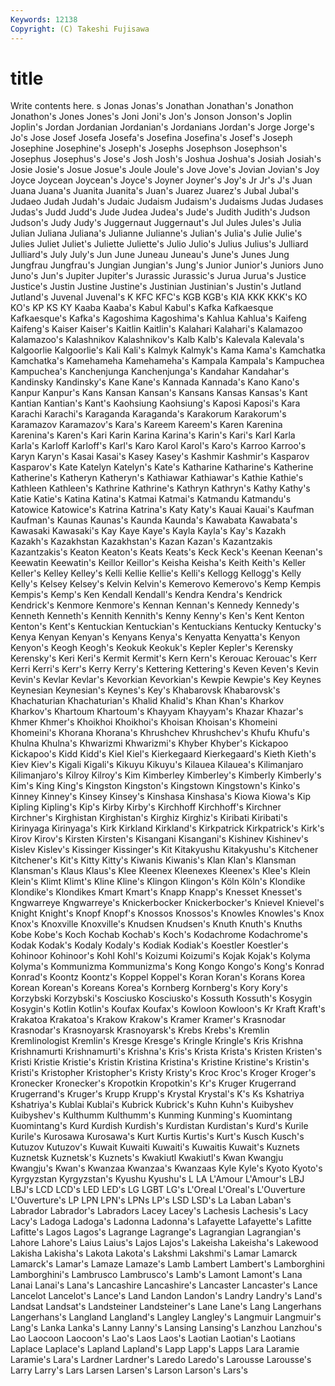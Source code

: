 ```yaml
---
Keywords: 12138 
Copyright: (C) Takeshi Fujisawa
---
```


# title

Write contents here.
s Jonas Jonas's Jonathan Jonathan's
Jonathon Jonathon's Jones Jones's Joni Joni's Jon's Jonson Jonson's Joplin
Joplin's Jordan Jordanian Jordanian's Jordanians Jordan's Jorge Jorge's Jo's Jose
Josef Josefa Josefa's Josefina Josefina's Josef's Joseph Josephine Josephine's Joseph's
Josephs Josephson Josephson's Josephus Josephus's Jose's Josh Josh's Joshua Joshua's
Josiah Josiah's Josie Josie's Josue Josue's Joule Joule's Jove Jove's
Jovian Jovian's Joy Joyce Joycean Joycean's Joyce's Joyner Joyner's Joy's
Jr Jr's J's Juan Juana Juana's Juanita Juanita's Juan's Juarez
Juarez's Jubal Jubal's Judaeo Judah Judah's Judaic Judaism Judaism's Judaisms
Judas Judases Judas's Judd Judd's Jude Judea Judea's Jude's Judith
Judith's Judson Judson's Judy Judy's Juggernaut Juggernaut's Jul Jules Jules's
Julia Julian Juliana Juliana's Julianne Julianne's Julian's Julia's Julie Julie's
Julies Juliet Juliet's Juliette Juliette's Julio Julio's Julius Julius's Julliard
Julliard's July July's Jun June Juneau Juneau's June's Junes Jung
Jungfrau Jungfrau's Jungian Jungian's Jung's Junior Junior's Juniors Juno Juno's
Jun's Jupiter Jupiter's Jurassic Jurassic's Jurua Jurua's Justice Justice's Justin
Justine Justine's Justinian Justinian's Justin's Jutland Jutland's Juvenal Juvenal's K
KFC KFC's KGB KGB's KIA KKK KKK's KO KO's KP
KS KY Kaaba Kaaba's Kabul Kabul's Kafka Kafkaesque Kafkaesque's Kafka's
Kagoshima Kagoshima's Kahlua Kahlua's Kaifeng Kaifeng's Kaiser Kaiser's Kaitlin Kaitlin's
Kalahari Kalahari's Kalamazoo Kalamazoo's Kalashnikov Kalashnikov's Kalb Kalb's Kalevala Kalevala's
Kalgoorlie Kalgoorlie's Kali Kali's Kalmyk Kalmyk's Kama Kama's Kamchatka Kamchatka's
Kamehameha Kamehameha's Kampala Kampala's Kampuchea Kampuchea's Kanchenjunga Kanchenjunga's Kandahar Kandahar's
Kandinsky Kandinsky's Kane Kane's Kannada Kannada's Kano Kano's Kanpur Kanpur's
Kans Kansan Kansan's Kansans Kansas Kansas's Kant Kantian Kantian's Kant's
Kaohsiung Kaohsiung's Kaposi Kaposi's Kara Karachi Karachi's Karaganda Karaganda's Karakorum
Karakorum's Karamazov Karamazov's Kara's Kareem Kareem's Karen Karenina Karenina's Karen's
Kari Karin Karina Karina's Karin's Kari's Karl Karla Karla's Karloff
Karloff's Karl's Karo Karol Karol's Karo's Karroo Karroo's Karyn Karyn's
Kasai Kasai's Kasey Kasey's Kashmir Kashmir's Kasparov Kasparov's Kate Katelyn
Katelyn's Kate's Katharine Katharine's Katherine Katherine's Katheryn Katheryn's Kathiawar Kathiawar's
Kathie Kathie's Kathleen Kathleen's Kathrine Kathrine's Kathryn Kathryn's Kathy Kathy's
Katie Katie's Katina Katina's Katmai Katmai's Katmandu Katmandu's Katowice Katowice's
Katrina Katrina's Katy Katy's Kauai Kauai's Kaufman Kaufman's Kaunas Kaunas's
Kaunda Kaunda's Kawabata Kawabata's Kawasaki Kawasaki's Kay Kaye Kaye's Kayla
Kayla's Kay's Kazakh Kazakh's Kazakhstan Kazakhstan's Kazan Kazan's Kazantzakis Kazantzakis's
Keaton Keaton's Keats Keats's Keck Keck's Keenan Keenan's Keewatin Keewatin's
Keillor Keillor's Keisha Keisha's Keith Keith's Keller Keller's Kelley Kelley's
Kelli Kellie Kellie's Kelli's Kellogg Kellogg's Kelly Kelly's Kelsey Kelsey's
Kelvin Kelvin's Kemerovo Kemerovo's Kemp Kempis Kempis's Kemp's Ken Kendall
Kendall's Kendra Kendra's Kendrick Kendrick's Kenmore Kenmore's Kennan Kennan's Kennedy
Kennedy's Kenneth Kenneth's Kennith Kennith's Kenny Kenny's Ken's Kent Kenton
Kenton's Kent's Kentuckian Kentuckian's Kentuckians Kentucky Kentucky's Kenya Kenyan Kenyan's
Kenyans Kenya's Kenyatta Kenyatta's Kenyon Kenyon's Keogh Keogh's Keokuk Keokuk's
Kepler Kepler's Kerensky Kerensky's Keri Keri's Kermit Kermit's Kern Kern's
Kerouac Kerouac's Kerr Kerri Kerri's Kerr's Kerry Kerry's Kettering Kettering's
Keven Keven's Kevin Kevin's Kevlar Kevlar's Kevorkian Kevorkian's Kewpie Kewpie's
Key Keynes Keynesian Keynesian's Keynes's Key's Khabarovsk Khabarovsk's Khachaturian Khachaturian's
Khalid Khalid's Khan Khan's Kharkov Kharkov's Khartoum Khartoum's Khayyam Khayyam's
Khazar Khazar's Khmer Khmer's Khoikhoi Khoikhoi's Khoisan Khoisan's Khomeini Khomeini's
Khorana Khorana's Khrushchev Khrushchev's Khufu Khufu's Khulna Khulna's Khwarizmi Khwarizmi's
Khyber Khyber's Kickapoo Kickapoo's Kidd Kidd's Kiel Kiel's Kierkegaard Kierkegaard's
Kieth Kieth's Kiev Kiev's Kigali Kigali's Kikuyu Kikuyu's Kilauea Kilauea's
Kilimanjaro Kilimanjaro's Kilroy Kilroy's Kim Kimberley Kimberley's Kimberly Kimberly's Kim's
King King's Kingston Kingston's Kingstown Kingstown's Kinko's Kinney Kinney's Kinsey
Kinsey's Kinshasa Kinshasa's Kiowa Kiowa's Kip Kipling Kipling's Kip's Kirby
Kirby's Kirchhoff Kirchhoff's Kirchner Kirchner's Kirghistan Kirghistan's Kirghiz Kirghiz's Kiribati
Kiribati's Kirinyaga Kirinyaga's Kirk Kirkland Kirkland's Kirkpatrick Kirkpatrick's Kirk's Kirov
Kirov's Kirsten Kirsten's Kisangani Kisangani's Kishinev Kishinev's Kislev Kislev's Kissinger
Kissinger's Kit Kitakyushu Kitakyushu's Kitchener Kitchener's Kit's Kitty Kitty's Kiwanis
Kiwanis's Klan Klan's Klansman Klansman's Klaus Klaus's Klee Kleenex Kleenexes
Kleenex's Klee's Klein Klein's Klimt Klimt's Kline Kline's Klingon Klingon's
Köln Köln's Klondike Klondike's Klondikes Kmart Kmart's Knapp Knapp's Knesset
Knesset's Kngwarreye Kngwarreye's Knickerbocker Knickerbocker's Knievel Knievel's Knight Knight's Knopf
Knopf's Knossos Knossos's Knowles Knowles's Knox Knox's Knoxville Knoxville's Knudsen
Knudsen's Knuth Knuth's Knuths Kobe Kobe's Koch Kochab Kochab's Koch's
Kodachrome Kodachrome's Kodak Kodak's Kodaly Kodaly's Kodiak Kodiak's Koestler Koestler's
Kohinoor Kohinoor's Kohl Kohl's Koizumi Koizumi's Kojak Kojak's Kolyma Kolyma's
Kommunizma Kommunizma's Kong Kongo Kongo's Kong's Konrad Konrad's Koontz Koontz's
Koppel Koppel's Koran Koran's Korans Korea Korean Korean's Koreans Korea's
Kornberg Kornberg's Kory Kory's Korzybski Korzybski's Kosciusko Kosciusko's Kossuth Kossuth's
Kosygin Kosygin's Kotlin Kotlin's Koufax Koufax's Kowloon Kowloon's Kr Kraft
Kraft's Krakatoa Krakatoa's Krakow Krakow's Kramer Kramer's Krasnodar Krasnodar's Krasnoyarsk
Krasnoyarsk's Krebs Krebs's Kremlin Kremlinologist Kremlin's Kresge Kresge's Kringle Kringle's
Kris Krishna Krishnamurti Krishnamurti's Krishna's Kris's Krista Krista's Kristen Kristen's
Kristi Kristie Kristie's Kristin Kristina Kristina's Kristine Kristine's Kristin's Kristi's
Kristopher Kristopher's Kristy Kristy's Kroc Kroc's Kroger Kroger's Kronecker Kronecker's
Kropotkin Kropotkin's Kr's Kruger Krugerrand Krugerrand's Kruger's Krupp Krupp's Krystal
Krystal's K's Ks Kshatriya Kshatriya's Kublai Kublai's Kubrick Kubrick's Kuhn
Kuhn's Kuibyshev Kuibyshev's Kulthumm Kulthumm's Kunming Kunming's Kuomintang Kuomintang's Kurd
Kurdish Kurdish's Kurdistan Kurdistan's Kurd's Kurile Kurile's Kurosawa Kurosawa's Kurt
Kurtis Kurtis's Kurt's Kusch Kusch's Kutuzov Kutuzov's Kuwait Kuwaiti Kuwaiti's
Kuwaitis Kuwait's Kuznets Kuznetsk Kuznetsk's Kuznets's Kwakiutl Kwakiutl's Kwan Kwangju
Kwangju's Kwan's Kwanzaa Kwanzaa's Kwanzaas Kyle Kyle's Kyoto Kyoto's Kyrgyzstan
Kyrgyzstan's Kyushu Kyushu's L LA L'Amour L'Amour's LBJ LBJ's LCD
LCD's LED LED's LG LGBT LG's L'Oreal L'Oreal's L'Ouverture L'Ouverture's
LP LPN LPN's LPNs LP's LSD LSD's La Laban Laban's
Labrador Labrador's Labradors Lacey Lacey's Lachesis Lachesis's Lacy Lacy's Ladoga
Ladoga's Ladonna Ladonna's Lafayette Lafayette's Lafitte Lafitte's Lagos Lagos's Lagrange
Lagrange's Lagrangian Lagrangian's Lahore Lahore's Laius Laius's Lajos Lajos's Lakeisha
Lakeisha's Lakewood Lakisha Lakisha's Lakota Lakota's Lakshmi Lakshmi's Lamar Lamarck
Lamarck's Lamar's Lamaze Lamaze's Lamb Lambert Lambert's Lamborghini Lamborghini's Lambrusco
Lambrusco's Lamb's Lamont Lamont's Lana Lanai Lanai's Lana's Lancashire Lancashire's
Lancaster Lancaster's Lance Lancelot Lancelot's Lance's Land Landon Landon's Landry
Landry's Land's Landsat Landsat's Landsteiner Landsteiner's Lane Lane's Lang Langerhans
Langerhans's Langland Langland's Langley Langley's Langmuir Langmuir's Lang's Lanka Lanka's
Lanny Lanny's Lansing Lansing's Lanzhou Lanzhou's Lao Laocoon Laocoon's Lao's
Laos Laos's Laotian Laotian's Laotians Laplace Laplace's Lapland Lapland's Lapp
Lapp's Lapps Lara Laramie Laramie's Lara's Lardner Lardner's Laredo Laredo's
Larousse Larousse's Larry Larry's Lars Larsen Larsen's Larson Larson's Lars's
